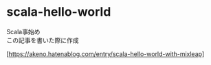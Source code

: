 # scala-hello-world

Scala事始め  
この記事を書いた際に作成  

[https://akeno.hatenablog.com/entry/scala-hello-world-with-mixleap]
